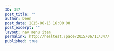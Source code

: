 ```yaml
---
ID: 347
post_title: ""
author: Deen
post_date: 2015-06-15 16:00:00
post_excerpt: ""
layout: nav_menu_item
permalink: http://healtest.space/2015/06/15/347/
published: true
---
```

 